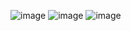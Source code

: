 ![image](https://github.com/user-attachments/assets/4d82af58-cfe2-4e5b-bc49-7b3f05bb37ac)
![image](https://github.com/user-attachments/assets/fa79668a-a2b7-491e-96ce-5e0a8dd3ada5)
![image](https://github.com/user-attachments/assets/d160c7d2-5bb5-4cf6-ae1f-fc20fb8a1aba)

